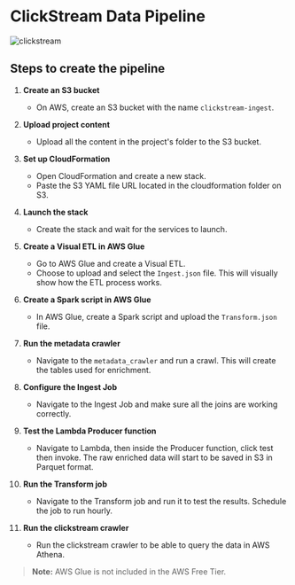 # ClickStream Data Pipeline
![clickstream](https://github.com/HossamHeikal/clickstream-data-pipeline/assets/58578405/e0986e70-c7cd-4083-8178-b3e15e0810ba)

## Steps to create the pipeline

1. **Create an S3 bucket**
   - On AWS, create an S3 bucket with the name `clickstream-ingest`.

2. **Upload project content**
   - Upload all the content in the project's folder to the S3 bucket.

3. **Set up CloudFormation**
   - Open CloudFormation and create a new stack.
   - Paste the S3 YAML file URL located in the cloudformation folder on S3.

4. **Launch the stack**
   - Create the stack and wait for the services to launch.

5. **Create a Visual ETL in AWS Glue**
   - Go to AWS Glue and create a Visual ETL.
   - Choose to upload and select the `Ingest.json` file. This will visually show how the ETL process works.

6. **Create a Spark script in AWS Glue**
   - In AWS Glue, create a Spark script and upload the `Transform.json` file.

7. **Run the metadata crawler**
   - Navigate to the `metadata_crawler` and run a crawl. This will create the tables used for enrichment.

8. **Configure the Ingest Job**
   - Navigate to the Ingest Job and make sure all the joins are working correctly.

9. **Test the Lambda Producer function**
   - Navigate to Lambda, then inside the Producer function, click test then invoke. The raw enriched data will start to be saved in S3 in Parquet format.

10. **Run the Transform job**
    - Navigate to the Transform job and run it to test the results. Schedule the job to run hourly.

11. **Run the clickstream crawler**
    - Run the clickstream crawler to be able to query the data in AWS Athena.

> **Note:** AWS Glue is not included in the AWS Free Tier.
